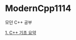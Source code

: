 # ModernCpp1114

모던 C++ 공부

[1. C++ 기초 요약](https://github.com/papamoomin/ModernCpp1114/blob/master/Study/1.%20C%2B%2B%20%EA%B8%B0%EC%B4%88.md)